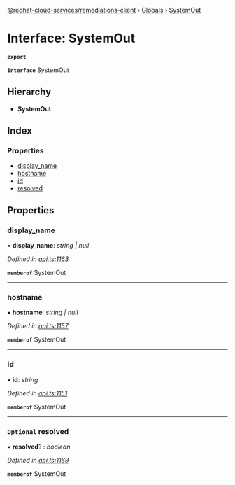 [@redhat-cloud-services/remediations-client](../README.md) › [Globals](../globals.md) › [SystemOut](systemout.md)

# Interface: SystemOut

**`export`** 

**`interface`** SystemOut

## Hierarchy

* **SystemOut**

## Index

### Properties

* [display_name](systemout.md#display_name)
* [hostname](systemout.md#hostname)
* [id](systemout.md#id)
* [resolved](systemout.md#optional-resolved)

## Properties

###  display_name

• **display_name**: *string | null*

*Defined in [api.ts:1163](https://github.com/RedHatInsights/javascript-clients.gi/blob/master/packages/remediations/api.ts#L1163)*

**`memberof`** SystemOut

___

###  hostname

• **hostname**: *string | null*

*Defined in [api.ts:1157](https://github.com/RedHatInsights/javascript-clients.gi/blob/master/packages/remediations/api.ts#L1157)*

**`memberof`** SystemOut

___

###  id

• **id**: *string*

*Defined in [api.ts:1151](https://github.com/RedHatInsights/javascript-clients.gi/blob/master/packages/remediations/api.ts#L1151)*

**`memberof`** SystemOut

___

### `Optional` resolved

• **resolved**? : *boolean*

*Defined in [api.ts:1169](https://github.com/RedHatInsights/javascript-clients.gi/blob/master/packages/remediations/api.ts#L1169)*

**`memberof`** SystemOut
